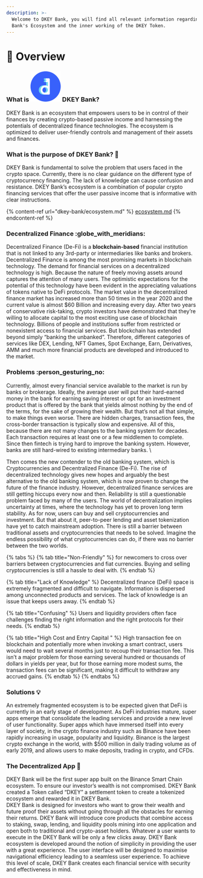 ```yaml
---
description: >-
  Welcome to DKEY Bank, you will find all relevant information regarding DKEY
  Bank's Ecosystem and the inner working of the DKEY Token.
---
```


# 🔑 Overview

### What is <img src=".gitbook/assets/emoji.png" alt="" data-size="line"> DKEY Bank?&#x20;

DKEY Bank is an ecosystem that empowers users to be in control of their finances by creating crypto-based passive income and harnessing the potentials of decentralized finance technologies. The ecosystem is optimized to deliver user-friendly controls and management of their assets and finances.

### What is the purpose of DKEY Bank? :thinking:&#x20;

DKEY Bank is fundamental to solve the problem that users faced in the crypto space. Currently, there is no clear guidance on the different type of cryptocurrency financing. The lack of knowledge can cause confusion and resistance. DKEY Bank’s ecosystem is a combination of popular crypto financing services that offer the user passive income that is informative with clear instructions.

{% content-ref url="dkey-bank/ecosystem.md" %}
[ecosystem.md](dkey-bank/ecosystem.md)
{% endcontent-ref %}

### **Decentralized Finance** :globe\_with\_meridians:&#x20;

Decentralized Finance (De-Fi) is a **blockchain-based** financial institution that is not linked to any 3rd-party or intermediaries like banks and brokers. Decentralized Finance is among the most promising markets in blockchain technology. The demand for financial services on a decentralized technology is high. Because the nature of freely moving assets around captures the attention of many users. The optimistic expectations for the potential of this technology have been evident in the appreciating valuations of tokens native to DeFi protocols. The market value in the decentralized finance market has increased more than 50 times in the year 2020 and the current value is almost $60 Billion and increasing every day. After two years of conservative risk-taking, crypto investors have demonstrated that they’re willing to allocate capital to the most exciting use case of blockchain technology. Billions of people and institutions suffer from restricted or nonexistent access to financial services. But blockchain has extended beyond simply “banking the unbanked”. Therefore, different categories of services like DEX, Lending, NFT Games, Spot Exchange, Earn, Derivatives, AMM and much more financial products are developed and introduced to the market.&#x20;

### **Problems** :person\_gesturing\_no:&#x20;

Currently, almost every financial service available to the market is run by banks or brokerage. Ideally, the average user will put their hard-earned money in the bank for earning saving interest or opt for an investment product that is offered by the bank that yields almost nothing by the end of the terms, for the sake of growing their wealth. But that’s not all that simple, to make things even worse. There are hidden charges, transaction fees, the cross-border transaction is typically slow and expensive. All of this, because there are not many changes to the banking system for decades. Each transaction requires at least one or a few middlemen to complete. Since then fintech is trying hard to improve the banking system. However, banks are still hard-wired to existing intermediary banks. \


Then comes the new contender to the old banking system, which is Cryptocurrencies and Decentralized Finance (De-Fi). The rise of decentralized technology gives new hopes and arguably the best alternative to the old banking system, which is now proven to change the future of the finance industry. However, decentralized finance services are still getting hiccups every now and then. Reliability is still a questionable problem faced by many of the users. The world of decentralization implies uncertainty at times, where the technology has yet to proven long term stability. As for now, users can buy and sell cryptocurrencies and investment. But that about it, peer-to-peer lending and asset tokenization have yet to catch mainstream adoption. There is still a barrier between traditional assets and cryptocurrencies that needs to be solved. Imagine the endless possibility of what cryptocurrencies can do, if there was no barrier between the two worlds.

{% tabs %}
{% tab title="Non-Friendly" %}
for newcomers to cross over barriers between cryptocurrencies and fiat currencies. Buying and selling cryptocurrencies is still a hassle to deal with.
{% endtab %}

{% tab title="Lack of Knowledge" %}
Decentralized finance (DeFi) space is extremely fragmented and difficult to navigate. Information is dispersed among unconnected products and services. The lack of knowledge is an issue that keeps users away.
{% endtab %}

{% tab title="Confusing" %}
Users and liquidity providers often face challenges finding the right information and the right protocols for their needs.
{% endtab %}

{% tab title="High Cost and Entry Capital  " %}
High transaction fee on blockchain and potentially more when invoking a smart contract, users would need to wait several months just to recoup their transaction fee. This isn’t a major problem for those earning several hundred or thousands of dollars in yields per year, but for those earning more modest sums, the transaction fees can be significant, making it difficult to withdraw any accrued gains.
{% endtab %}
{% endtabs %}

### Solutions :bulb:&#x20;

An extremely fragmented ecosystem is to be expected given that DeFi is currently in an early stage of development. As DeFi industries mature, super apps emerge that consolidate the leading services and provide a new level of user functionality. Super apps which have immersed itself into every layer of society, in the crypto finance industry such as Binance have been rapidly increasing in usage, popularity and liquidity. Binance is the largest crypto exchange in the world, with $500 million in daily trading volume as of early 2019, and allows users to make deposits, trading in crypto, and CFDs.

### The Decentralized App :jigsaw:&#x20;

DKEY Bank will be the first super app built on the Binance Smart Chain ecosystem. To ensure our investor’s wealth is not compromised. DKEY Bank created a Token called “DKEY” a settlement token to create a tokenized ecosystem and rewarded it in DKEY Bank.\
DKEY Bank is designed for investors who want to grow their wealth and future proof their assets without going through all the obstacles for earning their returns. DKEY Bank will introduce core products that combine access to staking, swap, lending, and liquidity pools mining into one application and open both to traditional and crypto-asset holders. Whatever a user wants to execute in the DKEY Bank will be only a few clicks away. DKEY Bank ecosystem is developed around the notion of simplicity in providing the user with a great experience. The user interface will be designed to maximise navigational efficiency leading to a seamless user experience. To achieve this level of scale, DKEY Bank creates each financial service with security and effectiveness in mind.





